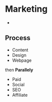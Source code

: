# Marketing

- 


## Process

- Content
- Design
- Webpage

then **Parallely**
- Paid
- Social
- SEO
- Affiliate
